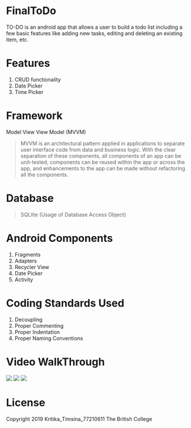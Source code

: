 # FinalToDo

TO-DO is an android app that allows a user to build a todo list including a few basic features like adding new tasks, editing and deleting an existing item, etc. 

**<h1>Features</h1>**
1. CRUD functionality
2. Date Picker
3. Time Picker

**<h1>Framework</h1>**

Model View View Model (MVVM)

> MVVM is an architectural pattern applied in applications to separate user interface code from data and business logic. With the clear separation of these components, all components of an app can be unit-tested, components can be reused within the app or across the app, and enhancements to the app can be made without refactoring all the components.

**<h1>Database</h1>**

> SQLlite (Usage of Database Access Object)

**<h1>Android Components</h1>**

1.  Fragments
2.  Adapters
3.  Recycler View
4.  Date Picker
5.  Activity

**<h1>Coding Standards Used</h1>**

1.  Decoupling
2.  Proper Commenting
3.  Proper Indentation
4.  Proper Naming Conventions

**<h1>Video WalkThrough</h1>**
![](todo1.gif)
![](todo2.gif)
![](todo3.gif)

**<h1>License</h1>**

Copyright 2019 Kritika_Timsina_77210611 The British College
